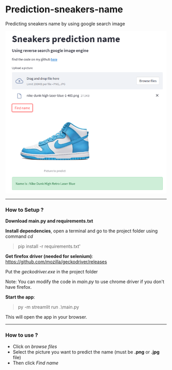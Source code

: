 # Prediction-sneakers-name
Predicting sneakers name by using google search image

<img src="https://github.com/axelooc59/Prediction-sneakers-name/blob/master/predict_name.PNG" alt="drawing" />

---
### **How to Setup ?** 

**Download main.py and requirements.txt**

 **Install dependencies**, open a terminal and go to the project folder using command *cd*
> pip install -r requirements.txt'

**Get firefox driver (needed for selenium)**:  
 https://github.com/mozilla/geckodriver/releases
 
 Put the *geckodriver.exe* in the project folder

Note: You can modify the code in *main.py* to use chrome driver if you don't have firefox.

**Start the app**:

> py -m streamlit run .\main.py 

This will open the app in your browser.  

---
### **How to use ?** 

+ Click on *browse files* 
+ Select the picture you want to predict the name (must be **.png** or **.jpg** file)
+ Then click *Find name*











